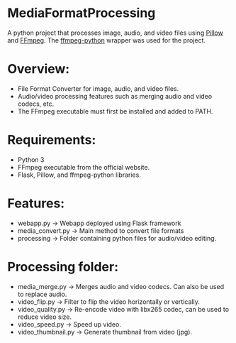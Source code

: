 # MediaFormatProcessing
A python project that processes image, audio, and video files using [Pillow](https://pillow.readthedocs.io/en/stable/) and [FFmpeg](https://ffmpeg.org/). The [ffmpeg-python](https://pypi.org/project/ffmpeg-python/) wrapper was used for the project.

# Overview:
* File Format Converter for image, audio, and video files.
* Audio/video processing features such as merging audio and video codecs, etc.
* The FFmpeg executable must first be installed and added to PATH.

# Requirements:
* Python 3
* FFmpeg executable from the official website.
* Flask, Pillow, and ffmpeg-python libraries.

# Features:
* webapp.py -> Webapp deployed using Flask framework
* media_convert.py -> Main method to convert file formats
* processing -> Folder containing python files for audio/video editing.

# Processing folder:
* media_merge.py -> Merges audio and video codecs. Can also be used to replace audio.
* video_flip.py -> Filter to flip the video horizontally or vertically.
* video_quality.py -> Re-encode video with libx265 codec, can be used to reduce video size.
* video_speed.py -> Speed up video.
* video_thumbnail.py -> Generate thumbnail from video (jpg).
